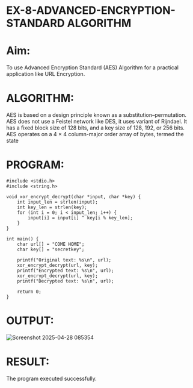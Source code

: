 # EX-8-ADVANCED-ENCRYPTION-STANDARD ALGORITHM
# Aim:
To use Advanced Encryption Standard (AES) Algorithm for a practical application like URL Encryption.

# ALGORITHM:
AES is based on a design principle known as a substitution–permutation.
AES does not use a Feistel network like DES, it uses variant of Rijndael.
It has a fixed block size of 128 bits, and a key size of 128, 192, or 256 bits.
AES operates on a 4 × 4 column-major order array of bytes, termed the state
# PROGRAM:
```
#include <stdio.h>
#include <string.h>

void xor_encrypt_decrypt(char *input, char *key) {
    int input_len = strlen(input);
    int key_len = strlen(key);
    for (int i = 0; i < input_len; i++) {
        input[i] = input[i] ^ key[i % key_len];
    }
}

int main() {
    char url[] = "COME HOME";
    char key[] = "secretkey";
    
    printf("Original text: %s\n", url);
    xor_encrypt_decrypt(url, key);
    printf("Encrypted text: %s\n", url);
    xor_encrypt_decrypt(url, key);
    printf("Decrypted text: %s\n", url);

    return 0;
}
```

# OUTPUT:
![Screenshot 2025-04-28 085354](https://github.com/user-attachments/assets/abb569f0-de6d-410f-9fe1-b30fc6276aba)


# RESULT:
The program executed successfully.

